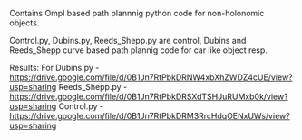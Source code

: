 Contains Ompl based path plannnig python code for non-holonomic objects.

Control.py, Dubins.py, Reeds_Shepp.py are control, Dubins and Reeds_Shepp curve based path plannig code for car like object resp.

Results:
For Dubins.py      - https://drive.google.com/file/d/0B1Jn7RtPbkDRNW4xbXhZWDZ4cUE/view?usp=sharing
    Reeds_Shepp.py - https://drive.google.com/file/d/0B1Jn7RtPbkDRSXdTSHJuRUMxb0k/view?usp=sharing
    Control.py     - https://drive.google.com/file/d/0B1Jn7RtPbkDRM3RrcHdqOENxUWs/view?usp=sharing




